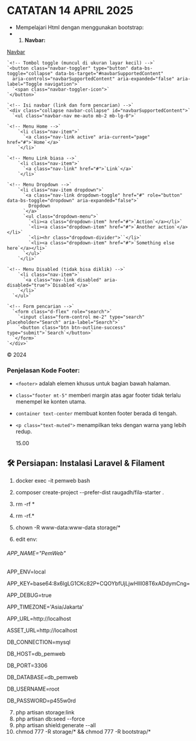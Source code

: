 # **CATATAN 14 APRIL 2025**

- Mempelajari Html dengan menggunakan bootstrap:
- 1. **Navbar:**

<!-- NAVBAR -->

<nav class="navbar navbar-expand-lg bg-body-tertiary">
  <div class="container-fluid">
    <a class="navbar-brand" href="#">Navbar</a>

    `<!-- Tombol toggle (muncul di ukuran layar kecil) -->`
    `<button class="navbar-toggler" type="button" data-bs-toggle="collapse" data-bs-target="#navbarSupportedContent"
      aria-controls="navbarSupportedContent" aria-expanded="false" aria-label="Toggle navigation">`
      `<span class="navbar-toggler-icon">`
    `</button>`

    `<!-- Isi navbar (link dan form pencarian) -->`
    `<div class="collapse navbar-collapse" id="navbarSupportedContent">`
      `<ul class="navbar-nav me-auto mb-2 mb-lg-0">`

    `<!-- Menu Home -->`
        `<li class="nav-item">`
          `<a class="nav-link active" aria-current="page" href="#">`Home`</a>`
        `</li>`

    `<!-- Menu Link biasa -->`
        `<li class="nav-item">`
          `<a class="nav-link" href="#">`Link`</a>`
        `</li>`

    `<!-- Menu Dropdown -->`
        `<li class="nav-item dropdown">`
          `<a class="nav-link dropdown-toggle" href="#" role="button" data-bs-toggle="dropdown" aria-expanded="false">`
            Dropdown
          `</a>`
          `<ul class="dropdown-menu">`
            `<li><a class="dropdown-item" href="#">`Action`</a></li>`
            `<li><a class="dropdown-item" href="#">`Another action`</a></li>`
            `<li><hr class="dropdown-divider">``</li>`
            `<li><a class="dropdown-item" href="#">`Something else here`</a></li>`
          `</ul>`
        `</li>`

    `<!-- Menu Disabled (tidak bisa diklik) -->`
        `<li class="nav-item">`
          `<a class="nav-link disabled" aria-disabled="true">`Disabled`</a>`
        `</li>`
      `</ul>`

    `<!-- Form pencarian -->`
      `<form class="d-flex" role="search">`
        `<input class="form-control me-2" type="search" placeholder="Search" aria-label="Search">`
        `<button class="btn btn-outline-success" type="submit">`Search`</button>`
      `</form>`
    `</div>`

</div>
</nav>
<!-- END NAVBAR -




**Penjelasan Kode Navbar:**

* `<nav class="navbar ...">` adalah elemen utama navbar dengan class Bootstrap.
* `navbar-expand-lg` artinya navbar akan melebar penuh saat layar besar, dan collapse saat layar kecil.
* `container-fluid` membuat isi navbar mengikuti lebar layar penuh.
* `<a class="navbar-brand">` adalah logo atau judul navbar.
* `<button class="navbar-toggler">` adalah tombol hamburger (☰) untuk menampilkan menu saat di mobile.
* Bagian `<div class="collapse navbar-collapse">` menyimpan isi navigasi dan form pencarian.
* `<ul class="navbar-nav ...">` adalah kumpulan menu navigasi.
* `<li>` berisi item menu seperti Home, Link, Dropdown, dan Disabled.
* Dropdown punya menu tambahan yang muncul saat diklik.
* Di akhir ada form pencarian yang bisa diisi dan dikirim.

---

### **Diikuti dengan:**

* **2. Profile dan Data Diri:**

  Biasanya ditambahkan setelah navbar. Bisa menggunakan Bootstrap card atau grid layout untuk menampilkan nama, foto, biodata, dsb.


- 3. **FOOTER**

<!-- FOOTER -->

<footer class="footer mt-5">
  <div class="container text-center">
    <p class="text-muted">© 2024</p>
  </div>
</footer>
<!-- END FOOTER -->


### **Penjelasan Kode Footer:**

* `<footer>` adalah elemen khusus untuk bagian bawah halaman.
* `class="footer mt-5"` memberi margin atas agar footer tidak terlalu menempel ke konten utama.
* `container text-center` membuat konten footer berada di tengah.
* `<p class="text-muted">` menampilkan teks dengan warna yang lebih redup.

  15.00

## 🛠️ Persiapan: Instalasi Laravel & Filament

   1.  docker exec -it pemweb bash

2. composer create-project --prefer-dist raugadh/fila-starter .
3. rm -rf *
4. rm -rf.*
5. chown -R www-data:www-data storage/*
6. edit env:

###### APP_NAME="PemWeb"

APP_ENV=local

APP_KEY=base64:8x6lgLG1CKc82P+CQOYbfUjLjwHlII08T6xADdymCng=

APP_DEBUG=true

APP_TIMEZONE='Asia/Jakarta'

APP_URL=http://localhost

ASSET_URL=http://localhost


DB_CONNECTION=mysql

DB_HOST=db_pemweb

DB_PORT=3306

DB_DATABASE=db_pemweb

DB_USERNAME=root

DB_PASSWORD=p455w0rd

7. php artisan storage:link
8. php artisan db:seed --force
9. php artisan shield:generate --all
10. chmod 777 -R storage/* && chmod 777 -R bootstrap/*
